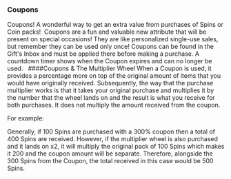 ### Coupons
Coupons! A wonderful way to get an extra value from purchases of Spins or Coin packs! 
Coupons are a fun and valuable new attribute that will be present on special occasions! They are like personalized single-use sales, but remember they can be used only once!
Coupons can be found in the Gift's Inbox and must be applied there before making a purchase.
A countdown timer shows when the Coupon expires and can no longer be used.
 
####Coupons & The Multiplier Wheel
When a Coupon is used, it provides a percentage more on top of the original amount of items that you would have originally received.
Subsequently, the way that the purchase multiplier works is that it takes your original purchase and multiplies it by the number that the wheel lands on and the result is what you receive for both purchases. It does not multiply the amount received from the coupon.

For example:

Generally, if 100 Spins are purchased with a 300% coupon then a total of 400 Spins are received. However, if the multiplier wheel is also purchased and it lands on x2, it will multiply the original pack of 100 Spins which makes it 200 and the coupon amount will be separate. Therefore, alongside the 300 Spins from the Coupon, the total received in this case would be 500 Spins.
 
        
